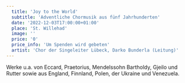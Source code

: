 ```yaml
---
  title: 'Joy to the World'
  subtitle: 'Adventliche Chormusik aus fünf Jahrhunderten'
  date: '2022-12-03T17:00:00+01:00'
  place: 'St. Willehad'
  image: ''
  price: '0'
  price_info: 'Um Spenden wird gebeten'
  artist: 'Chor der Singeleiter Lübeck, Darko Bunderla (Leitung)'
---
```


Werke u.a. von Eccard, Praetorius, Mendelssohn Bartholdy, Gjeilo und Rutter sowie aus England, Finnland, Polen, der Ukraine und Venezuela.
